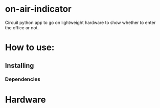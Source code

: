 # on-air-indicator

Circuit python app to go on lightweight hardware to show whether to enter the office or not.

# How to use:

## Installing

### Dependencies

# Hardware

